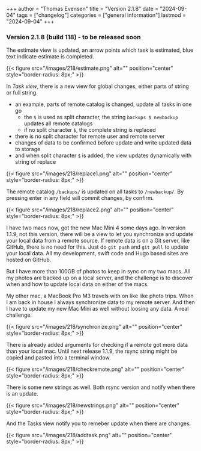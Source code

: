 +++
author = "Thomas Evensen"
title = "Version 2.1.8"
date = "2024-09-04"
tags = ["changelog"]
categories = ["general information"]
lastmod = "2024-09-04"
+++

### Version 2.1.8 (build 118) - to be released soon

The estimate view is updated, an arrow points which task is estimated, blue text indicate estimate is
completed.

{{< figure src="/images/218/estimate.png" alt="" position="center" style="border-radius: 8px;" >}}

In *Task view*, there is a new view for global changes, either parts of string or full string.

- an example, parts of remote catalog is changed, update all tasks in one go
  - the `$` is used as split character, the string `backups $ newbackup` updates all remote catalogs
  - if no split character `$`, the complete string is replaced
- there is no split character for remote user and remote server
- changes of data to be confirmed before update and write updated data to storage
- and when split character `$` is added, the view updates dynamically with string of replace

{{< figure src="/images/218/replace1.png" alt="" position="center" style="border-radius: 8px;" >}}

The remote catalog `/backups/` is updated on all tasks to `/newbackup/`. By pressing enter in any field
will commit changes, by confirm.

{{< figure src="/images/218/replace2.png" alt="" position="center" style="border-radius: 8px;" >}}

I have two macs now, got the new Mac Mini 4 some days ago. In version 1.1.9, not this version, there will
be a view to let you synchronize and update your local data from a remote source. If remote data is
on a Git server, like GitHub, there is no need for this. Just do `git push` and `git pull` to update
your local data. All my development, swift code and Hugo based sites are hosted on GitHub.

But I have more than 100GB of photos to keep in sync on my two macs. All my photos are backed up on
a local server, and the challenge is to discover when and how to update local data on
either of the macs.

My other mac, a MacBook Pro M3 travels with on like like photo trips. When I am back in house I
always synchronize data to my remote server. And then I have to update my new Mac Mini as well
without loosing any data. A real challenge.

{{< figure src="/images/218/synchronize.png" alt="" position="center" style="border-radius: 8px;" >}}

There is already added arguments for checking if a remote got more data than your local mac. Until next
release 1.1.9, the rsync string might be copied and pasted into a terminal window.

{{< figure src="/images/218/checkremote.png" alt="" position="center" style="border-radius: 8px;" >}}

There is some new strings as well. Both rsync version and notify when there is an update.

{{< figure src="/images/218/newstrings.png" alt="" position="center" style="border-radius: 8px;" >}}

And the Tasks view notify you to remeber update when there are changes.

{{< figure src="/images/218/addtask.png" alt="" position="center" style="border-radius: 8px;" >}}
